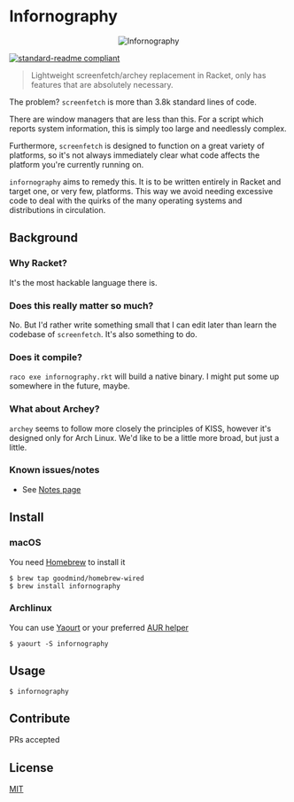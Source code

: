 # Infornography

<center>
<img
  alt="Infornography"
  src="http://hnng.moe/f/Jc6" />
</center>

[![standard-readme compliant](https://img.shields.io/badge/standard--readme-OK-green.svg?style=flat-square)](https://github.com/RichardLitt/standard-readme)

> Lightweight screenfetch/archey replacement in Racket, only has features that are absolutely necessary.

The problem? `screenfetch` is more than 3.8k standard lines of code.

There are window managers that are less than this. For a script which reports system information, this is simply too large and needlessly complex.

Furthermore, `screenfetch` is designed to function on a great variety of platforms, so it's not always immediately clear what code affects the platform you're currently running on.

`infornography` aims to remedy this. It is to be written entirely in Racket and target one, or very few, platforms. This way we avoid needing excessive code to deal with the quirks of the many operating systems and distributions in circulation.

## Background

### Why Racket?
It's the most hackable language there is.

### Does this really matter so much?
No. But I'd rather write something small that I can edit later than learn the  codebase of `screenfetch`. It's also something to do.

### Does it compile?
`raco exe infornography.rkt` will build a native binary.
I might put some up somewhere in the future, maybe.

### What about Archey?
`archey` seems to follow more closely the principles of KISS, however it's designed only for Arch Linux. We'd like to be a little more broad, but just a little.

### Known issues/notes
- See [Notes page](https://github.com/goodmind/Infornography/projects/1)

## Install

### macOS

You need [Homebrew](http://brew.sh) to install it
    
    $ brew tap goodmind/homebrew-wired
    $ brew install infornography

### Archlinux

You can use [Yaourt](https://archlinux.fr/yaourt-en) or your preferred [AUR helper](https://wiki.archlinux.org/index.php/AUR_helpers)

    $ yaourt -S infornography
    
## Usage

    $ infornography

## Contribute

PRs accepted

## License

[MIT](LICENSE)
